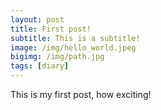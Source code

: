 ```yaml
---
layout: post
title: First post!
subtitle: This is a subtitle!
image: /img/hello_world.jpeg
bigimg: /img/path.jpg
tags: [diary]
---
```


This is my first post, how exciting!
